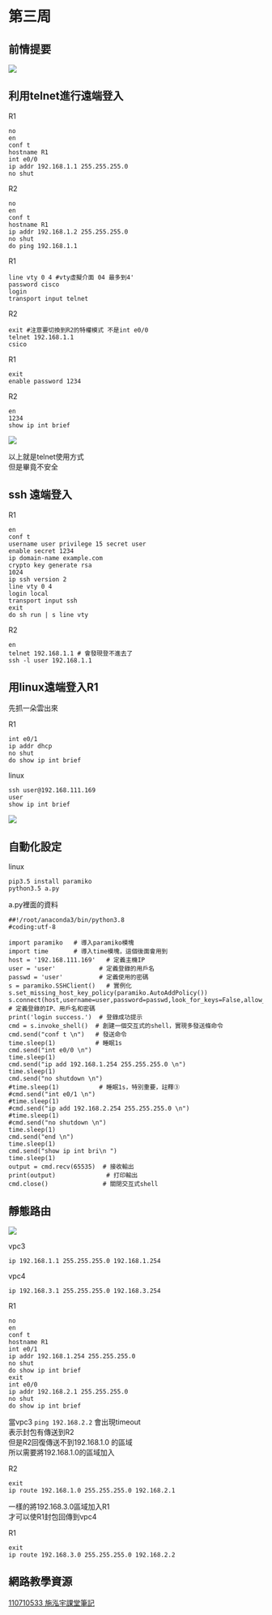 # 第三周

## 前情提要

<img src=".
\pic\photo_2022-09-20_13-46-13.jpg">


## 利用telnet進行遠端登入
R1

    no
    en
    conf t
    hostname R1
    int e0/0
    ip addr 192.168.1.1 255.255.255.0
    no shut

R2

    no
    en
    conf t
    hostname R1
    ip addr 192.168.1.2 255.255.255.0
    no shut
    do ping 192.168.1.1

R1

    line vty 0 4 #vty虛擬介面 04 最多到4'
    password cisco
    login 
    transport input telnet 

R2

    exit #注意要切換到R2的特權模式 不是int e0/0
    telnet 192.168.1.1
    csico

R1

    exit 
    enable password 1234

R2

    en 
    1234
    show ip int brief

<img src=".\pic\photo_2022-09-20_14-28-27.jpg">

以上就是telnet使用方式  
但是畢竟不安全

## ssh 遠端登入
R1

    en
    conf t
    username user privilege 15 secret user
    enable secret 1234
    ip domain-name example.com
    crypto key generate rsa
    1024
    ip ssh version 2
    line vty 0 4
    login local
    transport input ssh
    exit
    do sh run | s line vty

R2

    en 
    telnet 192.168.1.1 # 會發現登不進去了
    ssh -l user 192.168.1.1


## 用linux遠端登入R1

先抓一朵雲出來

R1

    int e0/1
    ip addr dhcp
    no shut
    do show ip int brief


linux

    ssh user@192.168.111.169
    user
    show ip int brief

<img src=".\pic\photo_2022-09-20_15-39-02.jpg">


## 自動化設定

linux

    pip3.5 install paramiko
    python3.5 a.py

a.py裡面的資料

    ##!/root/anaconda3/bin/python3.8
    #coding:utf-8

    import paramiko   # 導入paramiko模塊
    import time       # 導入time模塊，這個後面會用到
    host = '192.168.111.169'   # 定義主機IP
    user = 'user'            # 定義登錄的用戶名
    passwd = 'user'          # 定義使用的密碼
    s = paramiko.SSHClient()   # 實例化
    s.set_missing_host_key_policy(paramiko.AutoAddPolicy())  
    s.connect(host,username=user,password=passwd,look_for_keys=False,allow_agent=False) # 定義登錄的IP、用戶名和密碼
    print('login success.')  # 登錄成功提示
    cmd = s.invoke_shell()  # 創建一個交互式的shell，實現多發送條命令
    cmd.send("conf t \n")   # 發送命令
    time.sleep(1)           # 睡眠1s
    cmd.send("int e0/0 \n")
    time.sleep(1)
    cmd.send("ip add 192.168.1.254 255.255.255.0 \n")
    time.sleep(1)
    cmd.send("no shutdown \n")
    #time.sleep(1)           # 睡眠1s，特別重要，註釋③
    #cmd.send("int e0/1 \n")
    #time.sleep(1)
    #cmd.send("ip add 192.168.2.254 255.255.255.0 \n")
    #time.sleep(1)
    #cmd.send("no shutdown \n")
    time.sleep(1)
    cmd.send("end \n")
    time.sleep(1)
    cmd.send("show ip int bri\n ")
    time.sleep(1)
    output = cmd.recv(65535)  # 接收輸出
    print(output)              # 打印輸出
    cmd.close()               # 關閉交互式shell

## 靜態路由

<img src=".\pic\2022-09-20 190707.png">

vpc3

    ip 192.168.1.1 255.255.255.0 192.168.1.254

vpc4

    ip 192.168.3.1 255.255.255.0 192.168.3.254

R1

    no 
    en 
    conf t
    hostname R1
    int e0/1
    ip addr 192.168.1.254 255.255.255.0
    no shut
    do show ip int brief
    exit 
    int e0/0
    ip addr 192.168.2.1 255.255.255.0
    no shut
    do show ip int brief

當vpc3 `ping 192.168.2.2` 會出現timeout   
表示封包有傳送到R2  
但是R2回復傳送不到192.168.1.0 的區域  
所以需要將192.168.1.0的區域加入

R2

    exit
    ip route 192.168.1.0 255.255.255.0 192.168.2.1

一樣的將192.168.3.0區域加入R1  
才可以使R1封包回傳到vpc4  

R1

    exit
    ip route 192.168.3.0 255.255.255.0 192.168.2.2

## 網路教學資源

[110710533 施泓宇課堂筆記](https://hackmd.io/@OgGHGgaiTS-n40lMrpE3Tg/BkNvMezNK/%2FO7ZUp5pjQbaolP3MyWbc_w)
